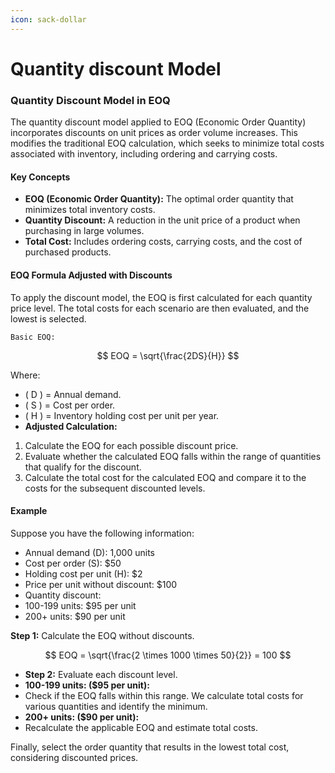 ```yaml
---
icon: sack-dollar
---
```


# Quantity discount Model

### Quantity Discount Model in EOQ

The quantity discount model applied to EOQ (Economic Order Quantity) incorporates discounts on unit prices as order volume increases. This modifies the traditional EOQ calculation, which seeks to minimize total costs associated with inventory, including ordering and carrying costs.

#### Key Concepts

* **EOQ (Economic Order Quantity):** The optimal order quantity that minimizes total inventory costs.
* **Quantity Discount:** A reduction in the unit price of a product when purchasing in large volumes.
* **Total Cost:** Includes ordering costs, carrying costs, and the cost of purchased products.

#### EOQ Formula Adjusted with Discounts

To apply the discount model, the EOQ is first calculated for each quantity price level. The total costs for each scenario are then evaluated, and the lowest is selected.

```
Basic EOQ:
```

$$
EOQ = \sqrt{\frac{2DS}{H}}
$$

Where:

* ( D ) = Annual demand.
* ( S ) = Cost per order.
* ( H ) = Inventory holding cost per unit per year.
* **Adjusted Calculation:**

1. Calculate the EOQ for each possible discount price.
2. Evaluate whether the calculated EOQ falls within the range of quantities that qualify for the discount.
3. Calculate the total cost for the calculated EOQ and compare it to the costs for the subsequent discounted levels.

#### Example

Suppose you have the following information:

* Annual demand (D): 1,000 units
* Cost per order (S): $50
* Holding cost per unit (H): $2
* Price per unit without discount: $100
* Quantity discount:
* 100-199 units: $95 per unit
* 200+ units: $90 per unit

**Step 1:** Calculate the EOQ without discounts.

$$
EOQ = \sqrt{\frac{2 \times 1000 \times 50}{2}} = 100
$$

* **Step 2:** Evaluate each discount level.
* **100-199 units: ($95 per unit):**
* Check if the EOQ falls within this range. We calculate total costs for various quantities and identify the minimum.
* **200+ units: ($90 per unit):**
* Recalculate the applicable EOQ and estimate total costs.

Finally, select the order quantity that results in the lowest total cost, considering discounted prices.
